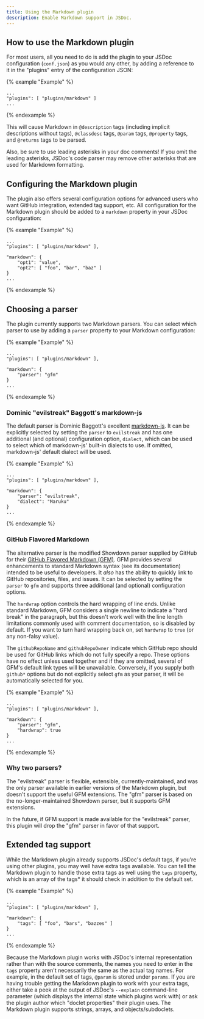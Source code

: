 ```yaml
---
title: Using the Markdown plugin
description: Enable Markdown support in JSDoc.
---
```


## How to use the Markdown plugin

For most users, all you need to do is add the plugin to your JSDoc configuration (`conf.json`) as you would any other, by adding a reference to it in the "plugins" entry of the configuration JSON:

{% example "Example" %}

```
...
"plugins": [ "plugins/markdown" ]
...
```
{% endexample %}

This will cause Markdown in `@description` tags (including implicit descriptions without tags), `@classdesc` tags, `@param` tags, `@property` tags, and `@returns` tags to be parsed.

Also, be sure to use leading asterisks in your doc comments! If you omit the leading asterisks, JSDoc's code parser may remove other asterisks that are used for Markdown formatting.

## Configuring the Markdown plugin

The plugin also offers several configuration options for advanced users who want GitHub integration, extended tag support, etc.  All configuration for the Markdown plugin should be added to a `markdown` property in your JSDoc configuration:

{% example "Example" %}


```
...
"plugins": [ "plugins/markdown" ],

"markdown": {
    "opt1": "value",
    "opt2": [ "foo", "bar", "baz" ]
}
...
```
{% endexample %}

## Choosing a parser

The plugin currently supports two Markdown parsers.  You can select which parser to use by adding a `parser` property to your Markdown configuration:

{% example "Example" %}

```
...
"plugins": [ "plugins/markdown" ],

"markdown": {
    "parser": "gfm"
}
...
```
{% endexample %}

### Dominic "evilstreak" Baggott's markdown-js

The default parser is Dominic Baggott's excellent [markdown-js][].  It can be explicitly selected by setting the `parser` to `evilstreak` and has one additional (and optional) configuration option, `dialect`, which can be used to select which of markdown-js' built-in dialects to use.  If omitted, markdown-js' default dialect will be used.

{% example "Example" %}

```
...
"plugins": [ "plugins/markdown" ],

"markdown": {
    "parser": "evilstreak",
    "dialect": "Maruku"
}
...
```
{% endexample %}

[markdown-js]: https://github.com/evilstreak/markdown-js

### GitHub Flavored Markdown

The alternative parser is the modified Showdown parser supplied by GitHub for their [GitHub Flavored Markdown (GFM)][gfm].  GFM provides several enhancements to standard Markdown syntax (see its documentation) intended to be useful to developers.  It _also_ has the ability to quickly link to GitHub repositories, files, and issues.  It can be selected by setting the `parser` to `gfm` and supports three additional (and optional) configuration options.

The `hardwrap` option controls the hard wrapping of line ends.  Unlike standard Markdown, GFM considers a single newline to indicate a "hard break" in the paragraph, but this doesn't work well with the line length limitations commonly used with comment documentation, so is disabled by default.  If you want to turn hard wrapping back on, set `hardwrap` to `true` (or any non-falsy value).

The `githubRepoName` and `githubRepoOwner` indicate which GitHub repo should be used for GitHub links which do not fully specify a repo.  These options have no effect unless used together and if they are omitted, several of GFM's default link types will be unavailable.  Conversely, if you supply both `github*` options but do not explicitly select `gfm` as your parser, it will be automatically selected for you.

{% example "Example" %}

```
...
"plugins": [ "plugins/markdown" ],

"markdown": {
    "parser": "gfm",
    "hardwrap": true
}
...
```
{% endexample %}

[gfm]: https://help.github.com/articles/github-flavored-markdown/

### Why two parsers?

The "evilstreak" parser is flexible, extensible, currently-maintained, and was the only parser available in earlier versions of the Markdown plugin, but doesn't support the useful GFM extensions.  The "gfm" parser is based on the no-longer-maintained Showdown parser, but it supports GFM extensions.

In the future, if GFM support is made available for the "evilstreak" parser, this plugin will drop the "gfm" parser in favor of that support.

## Extended tag support

While the Markdown plugin already supports JSDoc's default tags, if you're using other plugins, you may well have extra tags available.  You can tell the Markdown plugin to handle those extra tags as well using the `tags` property, which is an array of the tags* it should check in addition to the default set.

{% example "Example" %}

```
...
"plugins": [ "plugins/markdown" ],

"markdown": {
    "tags": [ "foo", "bars", "bazzes" ]
}
...
```
{% endexample %}

Because the Markdown plugin works with JSDoc's internal representation rather than with the source comments, the names you need to enter in the `tags` property aren't necessarily the same as the actual tag names.  For example, in the default set of tags, `@param` is stored under `params`.  If you are having trouble getting the Markdown plugin to work with your extra tags, either take a peek at the output of JSDoc's `--explain` command-line parameter (which displays the internal state which plugins work with) or ask the plugin author which "doclet properties" their plugin uses.  The Markdown plugin supports strings, arrays, and objects/subdoclets.
